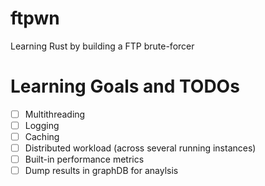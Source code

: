 # ftpwn
Learning Rust by building a FTP brute-forcer

# Learning Goals and TODOs
- [ ] Multithreading
- [ ] Logging
- [ ] Caching
- [ ] Distributed workload (across several running instances)
- [ ] Built-in performance metrics
- [ ] Dump results in graphDB for anaylsis
